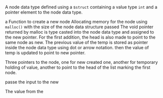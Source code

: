 

A node data type defined using a s`struct` containing a value type `int` and a pointer element to the node data type.


a Function to create a new node
Allocating memory for the node using `malloc()` with the size of the node data structure passed 
The void pointer returned by malloc is type casted into the node data type and assigned to the new pointer.
For the first addition, the head is also made to point to the same node as new.
The previous value of the temp is stored as pointer inside the node data type using dot or arrow notation.
then the value of temp is updated to point to new pointer.

Three pointers to the node, one for new created one, another for temporary holding of value, another to point to the head of the list marking the first node.

passe the input to the new 

The value from the  

```c
```